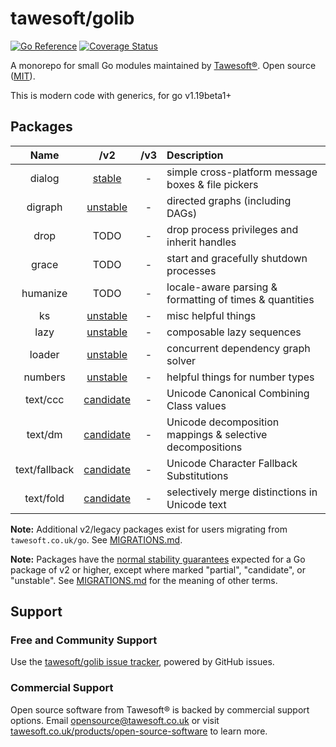 # tawesoft/golib 

[![Go Reference](https://pkg.go.dev/badge/github.com/tawesoft/golib/v2.svg)](https://pkg.go.dev/github.com/tawesoft/golib/v2)
[![Coverage Status](https://coveralls.io/repos/github/tawesoft/golib/badge.svg?branch=v2)](https://coveralls.io/github/tawesoft/golib?branch=v2)

A monorepo for small Go modules maintained by
[Tawesoft®](https://www.tawesoft.co.uk). Open source ([MIT](/LICENSE.txt)).

This is modern code with generics, for go v1.19beta1+


## Packages

|     Name      |       /v2        | /v3 | Description                                               |
|:-------------:|:----------------:|:---:|:----------------------------------------------------------|
|    dialog     |  [stable][101]   |  -  | simple cross-platform message boxes & file pickers        |
|    digraph    | [unstable][102]  |  -  | directed graphs (including DAGs)                          |
|     drop      |       TODO       |  -  | drop process privileges and inherit handles               |
|     grace     |       TODO       |  -  | start and gracefully shutdown processes                   |
|   humanize    |       TODO       |  -  | locale-aware parsing & formatting of times & quantities   |
|      ks       | [unstable][102]  |  -  | misc helpful things                                       |
|     lazy      | [unstable][103]  |  -  | composable lazy sequences                                 |
|    loader     | [unstable][105]  |  -  | concurrent dependency graph solver                        |
|    numbers    | [unstable][106]  |  -  | helpful things for number types                           |
|   text/ccc    | [candidate][107] |  -  | Unicode Canonical Combining Class values                  |
|    text/dm    | [candidate][108] |  -  | Unicode decomposition mappings & selective decompositions |
| text/fallback | [candidate][109] |  -  | Unicode Character Fallback Substitutions                  | 
|   text/fold   | [candidate][110] |  -  | selectively merge distinctions in Unicode text            |

[101]: https://pkg.go.dev/github.com/tawesoft/golib/v2/dialog
[102]: https://pkg.go.dev/github.com/tawesoft/golib/v2/digraph
[103]: https://pkg.go.dev/github.com/tawesoft/golib/v2/ks
[104]: https://pkg.go.dev/github.com/tawesoft/golib/v2/lazy
[105]: https://pkg.go.dev/github.com/tawesoft/golib/v2/loader
[106]: https://pkg.go.dev/github.com/tawesoft/golib/v2/numbers
[107]: https://pkg.go.dev/github.com/tawesoft/golib/v2/text/ccc
[108]: https://pkg.go.dev/github.com/tawesoft/golib/v2/text/dm
[109]: https://pkg.go.dev/github.com/tawesoft/golib/v2/text/fallback
[110]: https://pkg.go.dev/github.com/tawesoft/golib/v2/text/fold

**Note:** Additional v2/legacy packages exist for users migrating from
`tawesoft.co.uk/go`. See [MIGRATIONS.md](/MIGRATIONS.md).

**Note:** Packages have the
[normal stability guarantees](https://go.dev/doc/modules/version-numbers)
expected for a Go package of v2 or higher, except where marked 
"partial", "candidate", or "unstable". See 
[MIGRATIONS.md](/MIGRATIONS.md) 
for the meaning of other terms. 

## Support

### Free and Community Support

Use the [tawesoft/golib issue tracker](), powered by GitHub issues.

### Commercial Support

Open source software from Tawesoft® is backed by commercial support options.
Email [opensource@tawesoft.co.uk](mailto:opensource@tawesoft.co.uk) or visit
[tawesoft.co.uk/products/open-source-software](https://www.tawesoft.co.uk/products/open-source-software) 
to learn more.
